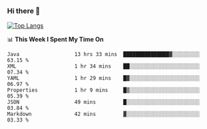 ### Hi there 👋
[![Top Langs](https://github-readme-stats.vercel.app/api/top-langs/?username=hyoghurt&layout=compact&exclude_repo=multiserver,docker_compose&langs_count=6)](https://github.com/anuraghazra/github-readme-stats)

📊 **This Week I Spent My Time On** 
<!--START_SECTION:waka-->

```text
Java                  13 hrs 33 mins  ███████████████▓░░░░░░░░░   63.15 %
XML                   1 hr 34 mins    ██░░░░░░░░░░░░░░░░░░░░░░░   07.34 %
YAML                  1 hr 29 mins    █▓░░░░░░░░░░░░░░░░░░░░░░░   06.97 %
Properties            1 hr 9 mins     █▒░░░░░░░░░░░░░░░░░░░░░░░   05.39 %
JSON                  49 mins         █░░░░░░░░░░░░░░░░░░░░░░░░   03.84 %
Markdown              42 mins         ▓░░░░░░░░░░░░░░░░░░░░░░░░   03.33 %
```

<!--END_SECTION:waka-->
